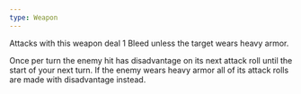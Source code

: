 ```yaml
---
type: Weapon
---
```

Attacks with this weapon deal 1 Bleed unless the target wears heavy armor.

Once per turn the enemy hit has disadvantage on its next attack roll until the start of your next turn. If the enemy wears heavy armor all of its attack rolls are made with disadvantage instead.